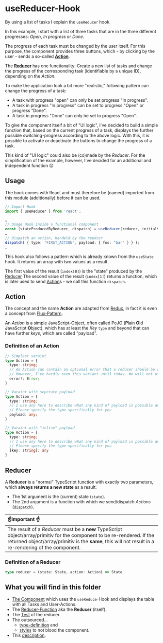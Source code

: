 # useReducer-Hook

By using a list of tasks I explain the `useReducer` hook.

In this example, I start with a list of three tasks that are in the three different progresses:
_Open_, _In progress_ or _Done_.

The progress of each task must be changed by the user itself.
For this purpose, the component provides three buttons, which - by clicking by the user - sends a
so-called [**Action**](#action).

The [**Reducer**](#reducer) has one functionality: Create a new list of tasks and change the progress of the
corresponding task (identifiable by a unique ID), depending on the _Action_.

To make the application look a bit more "realistic," following pattern can change the progress of a task:

- A task with progress "open" can only be set progress "In progress".
- A task in progress "In progress" can be set to progress "Open" or progress "Done".
- A task in progress "Done" can only be set to progress "Open".

To give the component itself a bit of "UI logic", I've decided to build a simple function that, based on
the current progress of a task, displays the further possible switching-progress according to the above
logic. With this, it is possible to activate or deactivate the buttons to change the progress of a task.

This kind of "UI logic" could also be (co)made by the _Reducer_. For the simplification of the example,
however, I've decided for an additional and independent function 😉

## Usage

The hook comes with React and must therefore be (named) imported from this module (additionally) before it
can be used.

```typescript
// Import Hook
import { useReducer } from 'react';

…
// Usage Hook inside a functional component
const [stateProducedByReducer, dispatch] = useReducer(reducer, initialState);
…
// Dispatch an action, handeld by the reudcer
dispatch( { type: "FIRST_ACTION", payload: { foo: "bar" } } );
…
```

This hook also follows a pattern which is already known from the `useState` hook. It returns an array with
two values as a result.

The first value of the result (`index[0]`) is the "state" produced by the [Reducer](#reducer) The second value of the
result (`index[1]`) returns a function, which is later used to send [Action](#action)s - we call this function `dispatch`.

## Action

The concept and the name **Action** are adapted from [Redux](https://redux.js.org), in fact it is even a concept
from [Flux-Pattern](https://facebookarchive.github.io/flux).

An _Action_ is a simple JavaScript-Object, often called PoJO (**P**lain **O**ld **J**avaScript **O**bject), which
has at least the _Key_ `type` and beyond that can have further _keys_, which are called "payload".

### Definition of an Action

```typescript
// Simplest varaint
type Action = {
  type: string;
  // An Action can contain an optional error that a reducer should be able to handle.
  // However, I've hardly seen this variant until today. We will not use it here.
  error?: Error;
}

// Varaint with seperate payload
type Action = {
  type: string;
  // I use any here to describe what any kind of payload is possible and depends on your needs.
  // Please specify the type specifically for you
  payload: any; 
}

// Varaint with "inline" payload
type Action = {
  type: string;
  // I use any here to describe what any kind of payload is possible and depends on your needs.
  // Please specify the type specifically for you
  [key: string]: any
}
```

## Reducer

A **Reducer** is a "normal" TypeScript function with exactly two parameters, which **always returns a new state** as a result:

- The 1st argument is the (current) state (`state`).
- The 2nd argument is a function with which we send/dispatch _Actions_ (`dispatch`).

| ☝️Important ☝️                                                                                                                                                                                                                      |
|:------------------------------------------------------------------------------------------------------------------------------------------------------------------------------------------------------------------------------------|
| The result of a _Reducer_ must be a **new** TypeScript object/array/primitiv for the component to be re-rendered. If the returned object/array/primitiv is the **same**, this will not result in a re-rendering of the component. |

### Definition of a Reducer

```typescript
type reducer = (state: State, action: Action) => State
```

## What you will find in this folder

- [The Component](UseReducerComponent.tsx) which uses the `useReduce`-Hook and displays the table with all Tasks and User-Actions.
- The [Reducer-Function](reducer.ts) aka the **Reducer** (itself).
- The [Test](reducer.test.ts) of the reducer.
- The outsourced…
  - [type-definition](interfaces.ts) and
  - [styles](useReducerStyle.css) to not blood the component.
- This [description](UseReducer.md).
